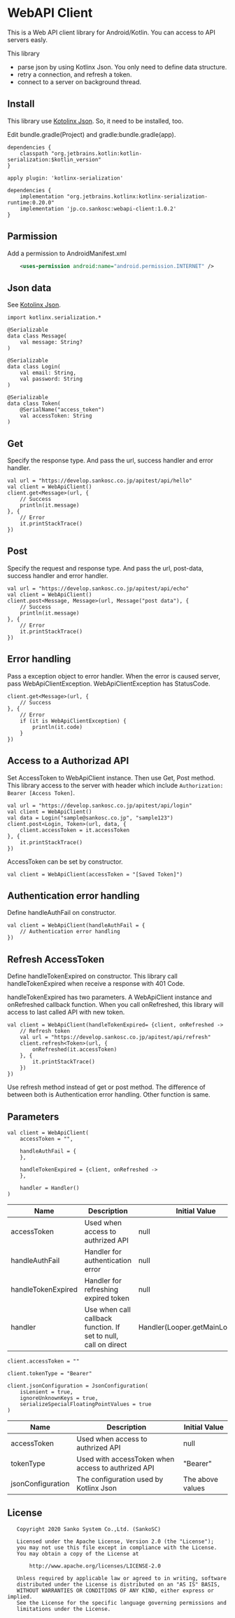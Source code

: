 # WebAPI Client
This is a Web API client library for Android/Kotlin.
You can access to API servers easly.

This library
- parse json by using Kotlinx Json. You only need to define data structure.
- retry a connection, and refresh a token.
- connect to a server on background thread.

## Install
This library use [Kotolinx Json](https://github.com/Kotlin/kotlinx.serialization). So, it need to be installed, too.

Edit bundle.gradle(Project) and gradle:bundle.gradle(app).

```gradle:bundle.gradle(Project)
dependencies {
    classpath "org.jetbrains.kotlin:kotlin-serialization:$kotlin_version"
}
```

```gradle:bundle.gradle(app)
apply plugin: 'kotlinx-serialization'

dependencies {
    implementation "org.jetbrains.kotlinx:kotlinx-serialization-runtime:0.20.0"
    implementation 'jp.co.sankosc:webapi-client:1.0.2'
}
```

## Parmission
Add a permission to AndroidManifest.xml

```xml:AndroidManifest.xml
    <uses-permission android:name="android.permission.INTERNET" />
```

## Json data
See [Kotolinx Json](https://github.com/Kotlin/kotlinx.serialization).

```kotlin:Example
import kotlinx.serialization.*

@Serializable
data class Message(
	val message: String?
)

@Serializable
data class Login(
    val email: String,
    val password: String
)

@Serializable
data class Token(
    @SerialName("access_token")
    val accessToken: String
)
```

## Get
Specify the response type. And pass the url, success handler and error handler.

```kotlin:Example
val url = "https://develop.sankosc.co.jp/apitest/api/hello"
val client = WebApiClient()
client.get<Message>(url, {
    // Success
    println(it.message)
}, {
    // Error
    it.printStackTrace()
})
```

## Post
Specify the request and response type. And pass the url, post-data, success handler and error handler.

```kotlin:Example
val url = "https://develop.sankosc.co.jp/apitest/api/echo"
val client = WebApiClient()
client.post<Message, Message>(url, Message("post data"), {
    // Success
    println(it.message)
}, {
    // Error
    it.printStackTrace()
})
```

## Error handling
Pass a exception object to error handler.
When the error is caused server, pass WebApiClientException.
WebApiClientException has StatusCode.

```kotlin:Example
client.get<Message>(url, {
    // Success
}, {
    // Error
    if (it is WebApiClientException) {
        println(it.code)
    }
})
```

## Access to a Authorizad API
Set AccessToken to WebApiClient instance. Then use Get, Post method.
This library access to the server with header which include `Authorization: Bearer [Access Token]`.

```kotlin:Example
val url = "https://develop.sankosc.co.jp/apitest/api/login"
val client = WebApiClient()
val data = Login("sample@sankosc.co.jp", "sample123")
client.post<Login, Token>(url, data, {
    client.accessToken = it.accessToken
}, {
    it.printStackTrace()
})
```

AccessToken can be set by constructor.

```kotlin:Example
val client = WebApiClient(accessToken = "[Saved Token]")
```

## Authentication error handling
Define handleAuthFail on constructor.

```kotlin:Example
val client = WebApiClient(handleAuthFail = {
    // Authentication error handling
})
```

## Refresh AccessToken
Define handleTokenExpired on constructor.
This library call handleTokenExpired when receive a response with 401 Code.

handleTokenExpired has two parameters. A WebApiClient instance and onRefreshed callback function.
When you call onRefreshed, this library will access to last called API with new token.

```kotlin:Example
val client = WebApiClient(handleTokenExpired= {client, onRefreshed ->
    // Refresh token
    val url = "https://develop.sankosc.co.jp/apitest/api/refresh"
    client.refresh<Token>(url, {
        onRefreshed(it.accessToken)
    }, {
        it.printStackTrace()
    })
})
```

Use refresh method instead of get or post method.
The difference of between both is Authentication error handling.
Other function is same.

## Parameters


```kotlin:Constructor
val client = WebApiClient(
	accessToken = "",

	handleAuthFail = {
	},

	handleTokenExpired = {client, onRefreshed ->
	},

	handler = Handler()
)
```

|Name|Description|Initial Value|
|---|---|---|
|accessToken|Used when access to authrized API|null|
|handleAuthFail|Handler for authentication error|null|
|handleTokenExpired|Handler for refreshing expired token|null|
|handler|Use when call callback function. If set to null, call on direct|Handler(Looper.getMainLooper()))|

```kotlin:Properties
client.accessToken = ""

client.tokenType = "Bearer"

client.jsonConfiguration = JsonConfiguration(
	isLenient = true,
	ignoreUnknownKeys = true,
	serializeSpecialFloatingPointValues = true
)
```

|Name|Description|Initial Value|
|---|---|---|
|accessToken|Used when access to authrized API|null|
|tokenType|Used with accessToken when access to authrized API|"Bearer"|
|jsonConfiguration|The configuration used by Kotlinx Json|The above values|

## License
```
   Copyright 2020 Sanko System Co.,Ltd. (SankoSC)

   Licensed under the Apache License, Version 2.0 (the "License");
   you may not use this file except in compliance with the License.
   You may obtain a copy of the License at

       http://www.apache.org/licenses/LICENSE-2.0

   Unless required by applicable law or agreed to in writing, software
   distributed under the License is distributed on an "AS IS" BASIS,
   WITHOUT WARRANTIES OR CONDITIONS OF ANY KIND, either express or implied.
   See the License for the specific language governing permissions and
   limitations under the License.
```